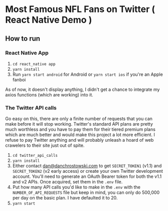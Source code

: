 # Most Famous NFL Fans on Twitter ( React Native Demo )

## How to run

### React Native App
1. `cd react_native app`
2. `yarn install`
3. Run `yarn start android` for Android or `yarn start ios` if you're an Apple fanboi

As of now, it doesn't display anything, I didn't get a chance to integrate my axios functions (which are working) into it.

### The Twitter API calls
Go easy on this, there are only a finite number of requests that you can make before it will stop working.  Twitter's standard API plans are pretty much worthless and you have to pay them for their tiered premium plans which are much better and would make this project a lot more efficient. I refuse to pay Twitter anything and will probably unleash a hoard of web crawelers to their site just out of spite.


1. `cd twitter_api_calls`
2. `yarn install`
3. Either contact dan@danchrostowski.com to get `SECRET_TOKEN1` (v1.1) and `SECRET_TOKEN2` (v2 early access) or create your own Twitter development account.  You'll need to generate an OAuth Bearer token for both the v1.1 and v2 APIs.  Once acquired, set them in the `.env` file. 
4. Put how many API calls you'd like to make in the `.env` with the `NUMBER_OF_API_REQUESTS` file but keep in mind, you can only do 500,000 per day on the basic plan.  I have defaulted it to 20.
5. `yarn start`